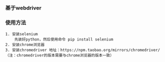 ### 基于webdriver
### 使用方法
    1. 安装selenium 
        先装好python，然后使用命令 pip install selenium
    2. 安装chrome浏览器
    3. 安装chromedriver 地址：https://npm.taobao.org/mirrors/chromedriver/（注：chromedriver的版本需要与chrome浏览器的版本一致）
    




